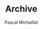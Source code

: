 ---
title: "Archive"
author: "Pascal Michaillat"
description: "Pascal Michaillat's research papers, course material, and design projects listed in reverse chronological order."
layout: "archives"
---